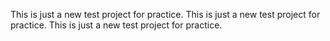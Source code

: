 This is just a new test project for practice.
This is just a new test project for practice.
This is just a new test project for practice.
